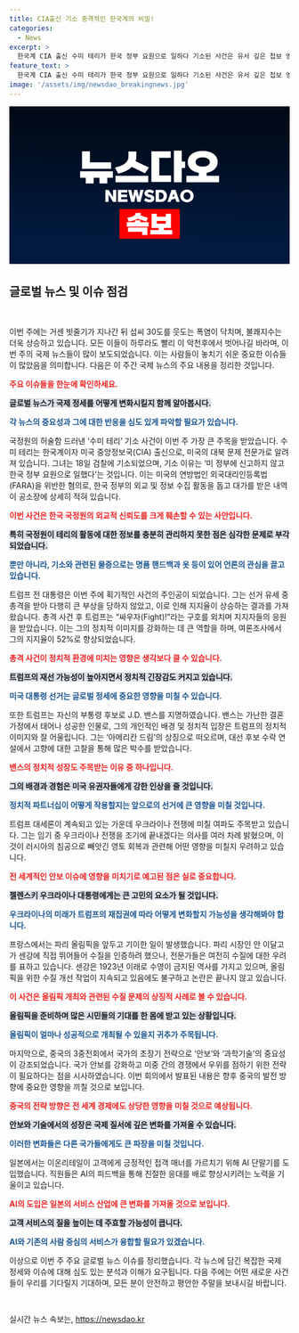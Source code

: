 ```yaml
---
title: CIA출신 기소 충격적인 한국계의 비밀!
categories:
  - News
excerpt: >
  한국계 CIA 출신 수미 테리가 한국 정부 요원으로 일하다 기소된 사건은 유서 깊은 첩보 영화 같은 반전이다. 공소장에는 명품 핸드백과 쇼핑 장면이 담겨 있아 충격을 주고 있다. 이번 주 국제 뉴스의 핵심을 클릭하세요!
feature_text: >
  한국계 CIA 출신 수미 테리가 한국 정부 요원으로 일하다 기소된 사건은 유서 깊은 첩보 영화 같은 반전이다. 공소장에는 명품 핸드백과 쇼핑 장면이 담겨 있아 충격을 주고 있다. 이번 주 국제 뉴스의 핵심을 클릭하세요!
image: '/assets/img/newsdao_breakingnews.jpg'
---
```


<p><img src="/assets/img/newsdao_breakingnews.jpg" alt="implanttips 속보" /></p>

<h2 data-ke-size="size26">글로벌 뉴스 및 이슈 점검</h2>

<p data-ke-size="size16">&nbsp;</p>

<p>이번 주에는 거센 빗줄기가 지나간 뒤 섭씨 30도를 웃도는 폭염이 닥치며, 불쾌지수는 더욱 상승하고 있습니다. 모든 이들이 하루라도 빨리 이 악천후에서 벗어나길 바라며, 이번 주의 국제 뉴스들이 많이 보도되었습니다. 이는 사람들이 놓치기 쉬운 중요한 이슈들이 많았음을 의미합니다. 다음은 이 주간 국제 뉴스의 주요 내용을 정리한 것입니다.</p>

<p><b><span style="color: #ee2323;">주요 이슈들을 한눈에 확인하세요.</span></b></p>

<p><b><span style="background-color: #21538527;">글로벌 뉴스가 국제 정세를 어떻게 변화시킬지 함께 알아봅시다.</span></b></p>

<p><b><span style="color: #1a5490;">각 뉴스의 중요성과 그에 대한 반응을 심도 있게 파악할 필요가 있습니다.</span></b></p>

<p>국정원의 허술함 드러낸 ‘수미 테리’ 기소 사건이 이번 주 가장 큰 주목을 받았습니다. 수미 테리는 한국계이자 미국 중앙정보국(CIA) 출신으로, 미국의 대북 문제 전문가로 알려져 있습니다. 그녀는 18일 검찰에 기소되었으며, 기소 이유는 ‘미 정부에 신고하지 않고 한국 정부 요원으로 일했다’는 것입니다. 이는 미국의 연방법인 외국대리인등록법(FARA)을 위반한 혐의로, 한국 정부의 외교 및 정보 수집 활동을 돕고 대가를 받은 내역이 공소장에 상세히 적혀 있습니다.</p>

<p><b><span style="color: #ee2323;">이번 사건은 한국 국정원의 외교적 신뢰도를 크게 훼손할 수 있는 사안입니다.</span></b></p>

<p><b><span style="background-color: #21538527;">특히 국정원이 테리의 활동에 대한 정보를 충분히 관리하지 못한 점은 심각한 문제로 부각되었습니다.</span></b></p>

<p><b><span style="color: #1a5490;">뿐만 아니라, 기소와 관련된 물증으로는 명품 핸드백과 옷 등이 있어 언론의 관심을 끌고 있습니다.</span></b></p>

<p>트럼프 전 대통령은 이번 주에 획기적인 사건의 주인공이 되었습니다. 그는 선거 유세 중 총격을 받아 다행히 큰 부상을 당하지 않았고, 이로 인해 지지율이 상승하는 결과를 가져왔습니다. 총격 사건 후 트럼프는 “싸우자(Fight)!”라는 구호를 외치며 지지자들의 응원을 받았습니다. 이는 그의 정치적 이미지를 강화하는 데 큰 역할을 하며, 여론조사에서 그의 지지율이 52%로 향상되었습니다.</p>

<p><b><span style="color: #ee2323;">총격 사건이 정치적 환경에 미치는 영향은 생각보다 클 수 있습니다.</span></b></p>

<p><b><span style="background-color: #21538527;">트럼프의 재선 가능성이 높아지면서 정치적 긴장감도 커지고 있습니다.</span></b></p>

<p><b><span style="color: #1a5490;">미국 대통령 선거는 글로벌 정세에 중요한 영향을 미칠 수 있습니다.</span></b></p>

<p>또한 트럼프는 자신의 부통령 후보로 J.D. 밴스를 지명하였습니다. 밴스는 가난한 결혼 가정에서 태어나 성공한 인물로, 그의 개인적인 배경 및 정치적 입장은 트럼프의 정치적 이미지와 잘 어울립니다. 그는 ‘아메리칸 드림’의 상징으로 떠오르며, 대선 후보 수락 연설에서 고향에 대한 고찰을 통해 많은 박수를 받았습니다.</p>

<p><b><span style="color: #ee2323;">밴스의 정치적 성장도 주목받는 이유 중 하나입니다.</span></b></p>

<p><b><span style="background-color: #21538527;">그의 배경과 경험은 미국 유권자들에게 강한 인상을 줄 것입니다.</span></b></p>

<p><b><span style="color: #1a5490;">정치적 파트너십이 어떻게 작용할지는 앞으로의 선거에 큰 영향을 미칠 것입니다.</span></b></p>

<p>트럼프 대세론이 계속되고 있는 가운데 우크라이나 전쟁에 미칠 여파도 주목받고 있습니다. 그는 임기 중 우크라이나 전쟁을 조기에 끝내겠다는 의사를 여러 차례 밝혔으며, 이것이 러시아의 침공으로 빼앗긴 영토 회복과 관련해 어떤 영향을 미칠지 우려하고 있습니다.</p>

<p><b><span style="color: #ee2323;">전 세계적인 안보 이슈에 영향을 미치기로 예고된 점은 실로 중요합니다.</span></b></p>

<p><b><span style="background-color: #21538527;">젤렌스키 우크라이나 대통령에게는 큰 고민의 요소가 될 것입니다.</span></b></p>

<p><b><span style="color: #1a5490;">우크라이나의 미래가 트럼프의 재집권에 따라 어떻게 변화할지 가능성을 생각해봐야 합니다.</span></b></p>

<p>프랑스에서는 파리 올림픽을 앞두고 기이한 일이 발생했습니다. 파리 시장인 안 이달고가 센강에 직접 뛰어들어 수질을 인증하려 했으나, 전문가들은 여전히 수질에 대한 우려를 표하고 있습니다. 센강은 1923년 이래로 수영이 금지된 역사를 가지고 있으며, 올림픽을 위한 수질 개선 작업이 지속되고 있음에도 불구하고 논란은 끝나지 않고 있습니다.</p>

<p><b><span style="color: #ee2323;">이 사건은 올림픽 개최와 관련된 수질 문제의 상징적 사례로 볼 수 있습니다.</span></b></p>

<p><b><span style="background-color: #21538527;">올림픽을 준비하며 많은 시민들의 기대를 한 몸에 받고 있는 상황입니다.</span></b></p>

<p><b><span style="color: #1a5490;">올림픽이 얼마나 성공적으로 개최될 수 있을지 귀추가 주목됩니다.</span></b></p>

<p>마지막으로, 중국의 3중전회에서 국가의 초장기 전략으로 ‘안보’와 ‘과학기술’의 중요성이 강조되었습니다. 국가 안보를 강화하고 미중 간의 경쟁에서 우위를 점하기 위한 전략이 필요하다는 점을 시사하였습니다. 이번 회의에서 발표된 내용은 향후 중국의 발전 방향에 중요한 영향을 끼칠 것으로 보입니다.</p>

<p><b><span style="color: #ee2323;">중국의 전략 방향은 전 세계 경제에도 상당한 영향을 미칠 것으로 예상됩니다.</span></b></p>

<p><b><span style="background-color: #21538527;">안보와 기술에서의 성장은 국제 질서에 깊은 변화를 가져올 수 있습니다.</span></b></p>

<p><b><span style="color: #1a5490;">이러한 변화들은 다른 국가들에게도 큰 파장을 미칠 것입니다.</span></b></p>

<p>일본에서는 이온리테일이 고객에게 긍정적인 접객 매너를 가르치기 위해 AI 단말기를 도입했습니다. 직원들은 AI의 피드백을 통해 친절한 응대를 배로 향상시키려는 노력을 기울이고 있습니다.</p>

<p><b><span style="color: #ee2323;">AI의 도입은 일본의 서비스 산업에 큰 변화를 가져올 것으로 보입니다.</span></b></p>

<p><b><span style="background-color: #21538527;">고객 서비스의 질을 높이는 데 주효할 가능성이 큽니다.</span></b></p>

<p><b><span style="color: #1a5490;">AI와 기존의 사람 중심의 서비스가 융합할 필요가 있겠습니다.</span></b></p>

<p>이상으로 이번 주 주요 글로벌 뉴스 이슈를 정리했습니다. 각 뉴스에 담긴 복잡한 국제 정세와 이슈에 대해 심도 있는 분석과 이해가 요구됩니다. 다음 주에는 어떤 새로운 사건들이 우리를 기다릴지 기대하며, 모든 분이 안전하고 평안한 주말을 보내시길 바랍니다. </p>

<p data-ke-size="size16">&nbsp;</p>
실시간 뉴스 속보는, <a href="https://newsdao.kr" rel="dofollow">https://newsdao.kr</a>



